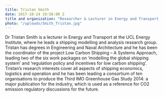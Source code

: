 ```yaml
---
title: Tristan Smith
date: 2017-10-24 19:58:00 Z
title and organization: "Researcher & Lecturer in Energy and Transport, University College London Energy Institute"
photo: "/uploads/Smith_Tristan.jpg"
---
```

Dr Tristan Smith is a lecturer in Energy and Transport at the UCL Energy Institute, where he leads a shipping modelling and analysis research group. Tristan has degrees in Engineering and Naval Architecture and he has been the coordinator of the project Low Carbon Shipping – A Systems Approach, leading two of the six work packages on ‘modelling the global shipping system’ and ‘regulation policy and incentives for low carbon shipping’. Tristan’s research interests cover all aspects of shipping economics, logistics and operation and he has been leading a consortium of ten organisations to produce the Third IMO Greenhouse Gas Study 2014: a major publication for the industry, which is used as a reference for CO2 emission regulatory discussions for the future.
